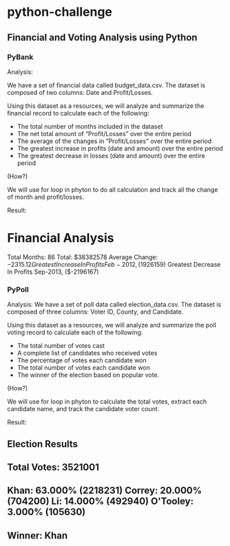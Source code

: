 # python-challenge

## Financial and Voting Analysis using Python

### PyBank

Analysis:

We have a set of financial data called budget_data.csv. The dataset is composed of two columns: Date and Profit/Losses.

Using this dataset as a resources, we will analyze and summarize the financial record to calculate each of the following:
- The total number of months included in the dataset
- The net total amount of “Profit/Losses” over the entire period
- The average of the changes in “Profit/Losses” over the entire period
- The greatest increase in profits (date and amount) over the entire period
- The greatest decrease in losses (date and amount) over the entire period

(How?)

We will use for loop in phyton to do all calculation and track all the change of month and profit/losses.

Result:

Financial Analysis
=========================
Total Months: 86
Total: $38382578
Average Change: $-2315.12
Greatest Increase In Profits Feb-2012, ($1926159)
Greatest Decrease In Profits Sep-2013, ($-2196167)


### PyPoll

Analysis:
We have a set of poll data called election_data.csv. The dataset is composed of three columns: Voter ID, County, and Candidate.

Using this dataset as a resources, we will analyze and summarize the poll voting record to calculate each of the following:
- The total number of votes cast
- A complete list of candidates who received votes
- The percentage of votes each candidate won
- The total number of votes each candidate won
- The winner of the election based on popular vote.

(How?)

We will use for loop in phyton to calculate the total votes, extract each candidate name, and track the candidate voter count.

Result:

Election Results
-------------------------
Total Votes: 3521001
-------------------------
Khan: 63.000% (2218231)
Correy: 20.000% (704200)
Li: 14.000% (492940)
O'Tooley: 3.000% (105630)
-------------------------
Winner: Khan
-------------------------
